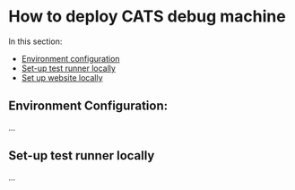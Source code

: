# How to deploy CATS debug machine

In this section:
* [Environment configuration](#environment-configuration)
* [Set-up test runner locally](#set-up-test-runner-locally)
* [Set up website locally](#set-up-website-locally)

## <a id='environment-configuration'></a>Environment Configuration:

...
	
## <a id='set-up-test-runner-locally'></a>Set-up test runner locally

...
